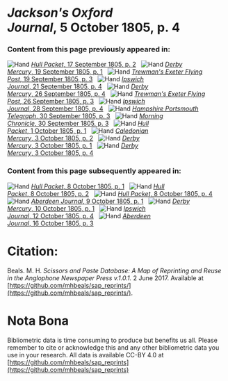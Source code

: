 # *Jackson's Oxford Journal*, 5 October 1805, p. 4  
  
### Content from this page previously appeared in:  
![Hand](http://scissorsandpaste.net/wp-content/uploads/2017/06/smallhandpointer.png) [*Hull Packet*, 17 September 1805, p. 2](https://mhbeals.github.io/sap_html/Hull-Packet/Hull-Packet-17-September-1805-p-2)  
![Hand](http://scissorsandpaste.net/wp-content/uploads/2017/06/smallhandpointer.png) [*Derby Mercury*, 19 September 1805, p. 1](https://mhbeals.github.io/sap_html/Derby-Mercury/Derby-Mercury-19-September-1805-p-1)  
![Hand](http://scissorsandpaste.net/wp-content/uploads/2017/06/smallhandpointer.png) [*Trewman's Exeter Flying Post*, 19 September 1805, p. 3](https://mhbeals.github.io/sap_html/Trewman's-Exeter-Flying-Post/Trewman's-Exeter-Flying-Post-19-September-1805-p-3)  
![Hand](http://scissorsandpaste.net/wp-content/uploads/2017/06/smallhandpointer.png) [*Ipswich Journal*, 21 September 1805, p. 4](https://mhbeals.github.io/sap_html/Ipswich-Journal/Ipswich-Journal-21-September-1805-p-4)  
![Hand](http://scissorsandpaste.net/wp-content/uploads/2017/06/smallhandpointer.png) [*Derby Mercury*, 26 September 1805, p. 4](https://mhbeals.github.io/sap_html/Derby-Mercury/Derby-Mercury-26-September-1805-p-4)  
![Hand](http://scissorsandpaste.net/wp-content/uploads/2017/06/smallhandpointer.png) [*Trewman's Exeter Flying Post*, 26 September 1805, p. 3](https://mhbeals.github.io/sap_html/Trewman's-Exeter-Flying-Post/Trewman's-Exeter-Flying-Post-26-September-1805-p-3)  
![Hand](http://scissorsandpaste.net/wp-content/uploads/2017/06/smallhandpointer.png) [*Ipswich Journal*, 28 September 1805, p. 4](https://mhbeals.github.io/sap_html/Ipswich-Journal/Ipswich-Journal-28-September-1805-p-4)  
![Hand](http://scissorsandpaste.net/wp-content/uploads/2017/06/smallhandpointer.png) [*Hampshire Portsmouth Telegraph*, 30 September 1805, p. 3](https://mhbeals.github.io/sap_html/Hampshire-Portsmouth-Telegraph/Hampshire-Portsmouth-Telegraph-30-September-1805-p-3)  
![Hand](http://scissorsandpaste.net/wp-content/uploads/2017/06/smallhandpointer.png) [*Morning Chronicle*, 30 September 1805, p. 3](https://mhbeals.github.io/sap_html/Morning-Chronicle/Morning-Chronicle-30-September-1805-p-3)  
![Hand](http://scissorsandpaste.net/wp-content/uploads/2017/06/smallhandpointer.png) [*Hull Packet*, 1 October 1805, p. 1](https://mhbeals.github.io/sap_html/Hull-Packet/Hull-Packet-1-October-1805-p-1)  
![Hand](http://scissorsandpaste.net/wp-content/uploads/2017/06/smallhandpointer.png) [*Caledonian Mercury*, 3 October 1805, p. 2](https://mhbeals.github.io/sap_html/Caledonian-Mercury/Caledonian-Mercury-3-October-1805-p-2)  
![Hand](http://scissorsandpaste.net/wp-content/uploads/2017/06/smallhandpointer.png) [*Derby Mercury*, 3 October 1805, p. 1](https://mhbeals.github.io/sap_html/Derby-Mercury/Derby-Mercury-3-October-1805-p-1)  
![Hand](http://scissorsandpaste.net/wp-content/uploads/2017/06/smallhandpointer.png) [*Derby Mercury*, 3 October 1805, p. 4](https://mhbeals.github.io/sap_html/Derby-Mercury/Derby-Mercury-3-October-1805-p-4)  
  
### Content from this page subsequently appeared in:  
![Hand](http://scissorsandpaste.net/wp-content/uploads/2017/06/smallhandpointer.png) [*Hull Packet*, 8 October 1805, p. 1](https://mhbeals.github.io/sap_html/Hull-Packet/Hull-Packet-8-October-1805-p-1)  
![Hand](http://scissorsandpaste.net/wp-content/uploads/2017/06/smallhandpointer.png) [*Hull Packet*, 8 October 1805, p. 2](https://mhbeals.github.io/sap_html/Hull-Packet/Hull-Packet-8-October-1805-p-2)  
![Hand](http://scissorsandpaste.net/wp-content/uploads/2017/06/smallhandpointer.png) [*Hull Packet*, 8 October 1805, p. 4](https://mhbeals.github.io/sap_html/Hull-Packet/Hull-Packet-8-October-1805-p-4)  
![Hand](http://scissorsandpaste.net/wp-content/uploads/2017/06/smallhandpointer.png) [*Aberdeen Journal*, 9 October 1805, p. 1](https://mhbeals.github.io/sap_html/Aberdeen-Journal/Aberdeen-Journal-9-October-1805-p-1)  
![Hand](http://scissorsandpaste.net/wp-content/uploads/2017/06/smallhandpointer.png) [*Derby Mercury*, 10 October 1805, p. 1](https://mhbeals.github.io/sap_html/Derby-Mercury/Derby-Mercury-10-October-1805-p-1)  
![Hand](http://scissorsandpaste.net/wp-content/uploads/2017/06/smallhandpointer.png) [*Ipswich Journal*, 12 October 1805, p. 4](https://mhbeals.github.io/sap_html/Ipswich-Journal/Ipswich-Journal-12-October-1805-p-4)  
![Hand](http://scissorsandpaste.net/wp-content/uploads/2017/06/smallhandpointer.png) [*Aberdeen Journal*, 16 October 1805, p. 3](https://mhbeals.github.io/sap_html/Aberdeen-Journal/Aberdeen-Journal-16-October-1805-p-3)  


# Citation: 

Beals. M. H. *Scissors and Paste Database: A Map of Reprinting and Reuse in the Anglophone Newspaper Press v.1.0.1.* 2 June 2017. Available at [https://github.com/mhbeals/sap_reprints/](https://github.com/mhbeals/sap_reprints/). 

# Nota Bona

Bibliometric data is time consuming to produce but benefits us all. Please remember to cite or acknowledge this and any other bibliometric data you use in your research. All data is available CC-BY 4.0 at [https://github.com/mhbeals/sap_reprints](https://github.com/mhbeals/sap_reprints)